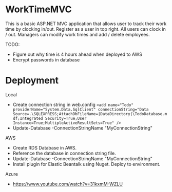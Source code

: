 # WorkTimeMVC

This is a basic ASP.NET MVC application that allows user to track their work time by clocking in/out. Register as a user in top right. All users can clock in / out. Managers can modify work times and add / delete employees.

TODO: 
- Figure out why time is 4 hours ahead when deployed to AWS
- Encrypt passwords in database

# Deployment

Local
- Create connection string in web.config
`<add name="Todo"
    providerName="System.Data.SqlClient"
    connectionString="Data Source=.\SQLEXPRESS;AttachDbFileName=|DataDirectory|\TodoDatabase.mdf;Integrated Security=True;User Instance=True;MultipleActiveResultSets=True" />`
- Update-Database -ConnectionStringName "MyConnectionString"

AWS 
- Create RDS Database in AWS. 
- Reference the database in connection string file.
- Update-Database -ConnectionStringName "MyConnectionString"
- Install plugin for Elastic Beantalk using Nuget. Deploy to environment.

Azure
- https://www.youtube.com/watch?v=31kxmM-WZLU
